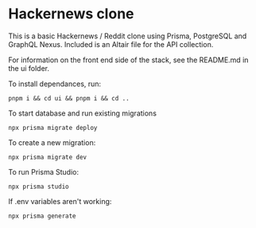 # Hackernews clone

This is a basic Hackernews / Reddit clone using Prisma, PostgreSQL and GraphQL Nexus. Included is an Altair file for the API collection.

For information on the front end side of the stack, see the README.md in the ui folder.

To install dependances, run:

```
pnpm i && cd ui && pnpm i && cd ..
```

To start database and run existing migrations

```
npx prisma migrate deploy
```

To create a new migration:

```
npx prisma migrate dev
```

To run Prisma Studio: 

```
npx prisma studio
```

If .env variables aren't working:

```
npx prisma generate
```